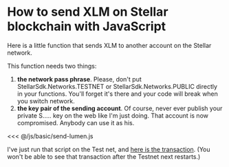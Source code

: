 # How to send XLM on Stellar blockchain with JavaScript

Here is a little function that sends XLM to another account on the Stellar network.

This function needs two things:
  1. **the network pass phrase**. Please, don't put StellarSdk.Networks.TESTNET or StellarSdk.Networks.PUBLIC directly 
  in your functions. You'll forget it's there and your code will break when you switch network.
  1. **the key pair of the sending account**. Of course, never ever publish your private S..... key on the web like I'm just doing. That account is now compromised. Anybody can use it as his.

<<< @/js/basic/send-lumen.js

I've just run that script on the Test net, and [here is the transaction](https://stellar.expert/explorer/testnet/tx/1b32a28a27e7be5c014067e1811ddecb0a8ea8a75031ef925dc29280846acf0b).
(You won't be able to see that transaction after the Testnet next restarts.)

<Footer/>
